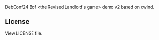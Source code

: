 DebConf24 Bof \<the Revised Landlord's game\> demo v2 based on qwind.


## License
View LICENSE file.